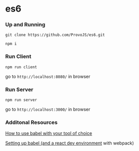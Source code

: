 # es6


### Up and Running 

`git clone https://github.com/ProvoJS/es6.git`

`npm i`

### Run Client

`npm run client`

go to `http://localhost:8080/` in browser

### Run Server

`npm run server`

go to `http://localhost:3000/` in browser


### Additonal Resources

[How to use babel with your tool of choice](https://babeljs.io/docs/setup/)

[Setting up babel (and a react dev environment](https://robots.thoughtbot.com/setting-up-webpack-for-react-and-hot-module-replacement) with webpack)

